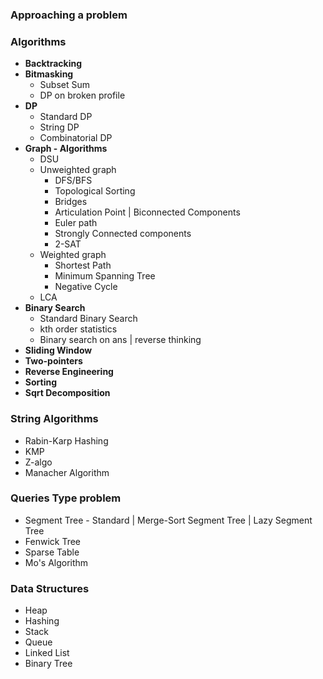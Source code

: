 ### Approaching a problem 


### Algorithms

* **Backtracking**
* **Bitmasking**
  * Subset Sum 
  * DP on broken profile
* **DP**
  * Standard DP
  * String DP
  * Combinatorial DP
* **Graph - Algorithms**
  * DSU 
  * Unweighted graph
    * DFS/BFS
    * Topological Sorting 
    * Bridges
    * Articulation Point | Biconnected Components
    * Euler path
    * Strongly Connected components
    * 2-SAT
  * Weighted graph
    * Shortest Path
    * Minimum Spanning Tree
    * Negative Cycle
  * LCA
* **Binary Search**
  * Standard Binary Search
  * kth order statistics
  * Binary search on ans | reverse thinking
* **Sliding Window**
* **Two-pointers**
* **Reverse Engineering**
* **Sorting**
* **Sqrt Decomposition**


### String Algorithms
* Rabin-Karp Hashing
* KMP
* Z-algo
* Manacher Algorithm

### Queries Type problem
* Segment Tree - Standard | Merge-Sort Segment Tree | Lazy Segment Tree
* Fenwick Tree
* Sparse Table
* Mo's Algorithm

### Data Structures
* Heap
* Hashing
* Stack
* Queue
* Linked List
* Binary Tree
